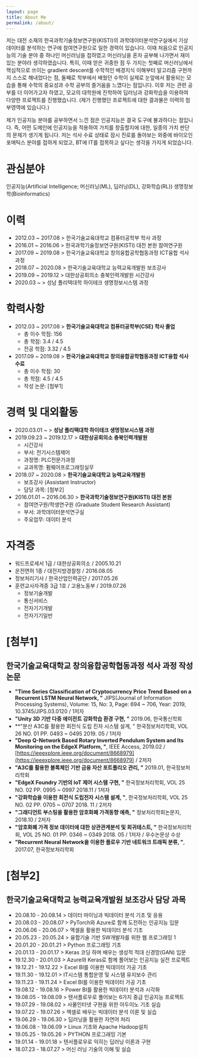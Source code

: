 ```yaml
---
layout: page
title: About Me
permalink: /about/
---
```


저는 대전 소재의 한국과학기술정보연구원(KISTI)의 과학데이터분석연구실에서 기상 데이터를 분석하는 연구에 참여연구원으로 일한 경력이 있습니다. 이때 처음으로 인공지능의 기술 분야 중 하나인 머신러닝을 접하였고 머신러닝을 혼자 공부해 나가면서 재미있는 분야라 생각하였습니다. 특히, 이때 얻은 귀중한 점 두 가지는 첫째로 머신러닝에서 핵심적으로 쓰이는 gradient descent를 수학적인 배경지식 이해부터 알고리즘 구현까지 스스로 해내었다는 점, 둘째로 학부에서 배웠던 수학이 실제로 눈앞에서 활용되는 모습을 통해 수학의 중요성과 수학 공부의 즐거움을 느꼈다는 점입니다. 이후 저는 관련 공부를 더 이어가고자 하였고, 모교의 대학원에 진학하여 딥러닝과 강화학습을 이용하여 다양한 프로젝트를 진행했습니다. (제가 진행했던 프로젝트에 대한 결과물은 이력의 첨부영역에 있습니다.)

제가 인공지능 분야를 공부하면서 느낀 점은 인공지능은 결국 도구에 불과하다는 점입니다. 즉, 어떤 도메인에 인공지능을 적용하여 가치를 창출할지에 대한, 일종의 가치 판단의 문제가 생기게 됩니다. 저는 석사 수료 상태로 잠시 진로를 돌아보는 와중에 바이오인포매틱스 분야를 접하게 되었고, BT에 IT를 접목하고 싶다는 생각을 가지게 되었습니다. 


# 관심분야
인공지능(Artificial Intelligence; 머신러닝(ML), 딥러닝(DL), 강화학습(RL))
생명정보학(Bioinformatics)

# 이력
- 2012.03 ~ 2017.08 > 한국기술교육대학교 컴퓨터공학부 학사 과정
- 2016.01 ~ 2016.06 > 한국과학기술정보연구원(KISTI) 대전 본원 참여연구원
- 2017.09 ~ 2019.08 > 한국기술교육대학교 창의융합공학협동과정 ICT융합 석사 과정
- 2018.07 ~ 2020.08 > 한국기술교육대학교 능력교육개발원 보조강사
- 2019.09 ~ 2019.12 > 대한상공회의소 충북인력개발원 시간강사
- 2020.03 ~ > 성남 폴리텍대학 하이테크 생명정보시스템 과정

# 학력사항
- 2012.03 ~ 2017.08 > **한국기술교육대학교 컴퓨터공학부(CSE) 학사 졸업**
    - 총 이수 학점: 156
    - 총 학점: 3.4 / 4.5
    - 전공 학점: 3.32 / 4.5
- 2017.09 ~ 2019.08 > **한국기술교육대학교 창의융합공학협동과정 ICT융합 석사 수료**
    - 총 이수 학점: 30
    - 총 학점: 4.5 / 4.5
    - 작성 논문: [첨부1]

# 경력 및 대외활동
- 2020.03.01 ~ > **성남 폴리텍대학 하이테크 생명정보시스템 과정**
- 2019.09.23 ~ 2019.12.17 > **대한상공회의소 충북인력개발원**
    - 시간강사
    - 부서: 전기시스템제어
    - 과정명: PLC전문가과정
    - 교과목명: 펌웨어프로그래밍실무
- 2018.07 ~ 2020.08 > **한국기술교육대학교 능력교육개발원**
    - 보조강사 (Assistant Instructor)
    - 담당 과목: [첨부2]
- 2016.01.01 ~ 2016.06.30 > **한국과학기술정보연구원(KISTI) 대전 본원**
    - 참여연구원/학생연구원 (Graduate Student Research Assistant)
    - 부서: 과학데이터분석연구실
    - 주요업무: 데이터 분석

# 자격증
- 워드프로세서 1급 / 대한상공회의소 / 2005.10.21
- 운전면허 1종 / 대전지방경찰청 / 2016.08.05
- 정보처리기사 / 한국산업인력공단 / 2017.05.26
- 훈련교사자격증 3급 1호 / 고용노동부 / 2019.07.26
    - 정보기술개발
    - 통신서비스
    - 전자기기개발
    - 전자기기일반



# [첨부1] 
## 한국기술교육대학교 창의융합공학협동과정 석사 과정 작성 논문
- **"Time Series Classification of Cryptocurrency Price Trend Based on a Recurrent LSTM Neural Network, "** JIPS(Journal of Information Processing Systems), Volume: 15, No: 3, Page: 694 ~ 706, Year: 2019, 10.3745/JIPS.03.0120 / 1저자
- **"Unity 3D 기반 다중 에이전트 강화학습 환경 구현, "** 2019.06, 한국통신학회
- **"분산 A3C를 활용한 회전식 도립 진자 시스템 설계, " 한국정보처리학회, VOL 26 NO. 01 PP. 0493 ~ 0495 2019. 05 / 1저자
- **"Deep Q-Network Based Rotary Inverted Pendulum System and Its Monitoring on the EdgeX Platform, "**, IEEE Access, 2019.02 /  [https://ieeexplore.ieee.org/document/8668979](https://ieeexplore.ieee.org/document/8668979) / 2저자
- **"A3C를 활용한 블록체인 기반 금융 자산 포트폴리오 관리, "** 2019.01, 한국정보처리학회
- **"EdgeX Foundry 기반의 IoT 제어 시스템 구현, "** 한국정보처리학회, VOL 25 NO. 02 PP. 0995 ~ 0997 2018.11 / 1저자
- **"강화학습을 이용한 회전식 도립전자 시스템 설계, "**, 한국정보처리학회, VOL 25 NO. 02 PP. 0705 ~ 0707 2018. 11 / 2저자
- **"그래디언트 부스팅을 활용한 암호화폐 가격동향 예측, "** 정보처리학회논문지, 2018.10 / 2저자
- **"암호화폐 가격 정보 데이터에 대한 상관관계분석 및 회귀테스트, "** 한국정보처리학회, VOL 25 NO. 01 PP. 0346 ~ 0349 2018. 05 / 1저자 / 우수논문상 수상
- **"Recurrent Neural Network을 이용한 플로우 기반 네트워크 트래픽 분류, "**, 2017.07, 한국정보처리학회

# [첨부2] 
## 한국기술교육대학교 능력교육개발원 보조강사 담당 과목
- 20.08.10 - 20.08.14 > 데이터 마이닝과 빅데이터 분석 기초 및 응용
- 20.08.03 - 20.08.07 > PyTorch와 Azure로 함께 도전하는 인공지능 입문
- 20.06.06 - 20.06.07 > 엑셀을 활용한 빅데이터 분석 기초
- 20.05.23 - 20.05.24 > 융합기술 기반 SW개발자를 위한 웹 프로그래밍 1
- 20.01.20 - 20.01.21 > Python 프로그래밍 기초
- 20.01.13 - 20.01.17 > Keras 코딩 하며 배우는 생성적 적대 신경망(GAN) 입문
- 19.12.30 - 20.01.03 > Azure와 Keras로 함께 풀어보는 인공지능 실전 프로젝트
- 19.12.21 - 19.12.22 > Excel BI를 이용한 빅데이터 가공 기초
- 19.11.30 - 19.12.01 > IT시스템 통합운영 및 시스템 유지보수 관리
- 19.11.23 - 19.11.24 > Excel BI를 이용한 빅데이터 가공 기초
- 19.08.12 - 19.08.16 > Power BI를 활용한 빅데이터 분석과 시각화
- 19.08.05 - 19.08.09 > 텐서플로우로 풀어보는 6가지 중급 인공지능 프로젝트
- 19.07.29 - 19.08.02 > 사물인터넷 구현을 위한 아두이노 기초 실습
- 19.07.22 - 19.07.26 > 엑셀로 배우는 빅데이터 분석 이론 및 실습
- 19.06.29 - 19.06.30 > 딥러닝을 활용한 자연어 처리
- 19.06.08 - 19.06.09 > Linux 기초와 Apache Hadoop설치
- 19.05.25 - 19.05.26 > PYTHON 프로그래밍 기본
- 19.01.14 - 19.01.18 > 텐서플로우로 익히는 딥러닝 이론과 구현
- 18.07.23 - 18.07.27 > 머신 러닝 기술의 이해 및 실습
